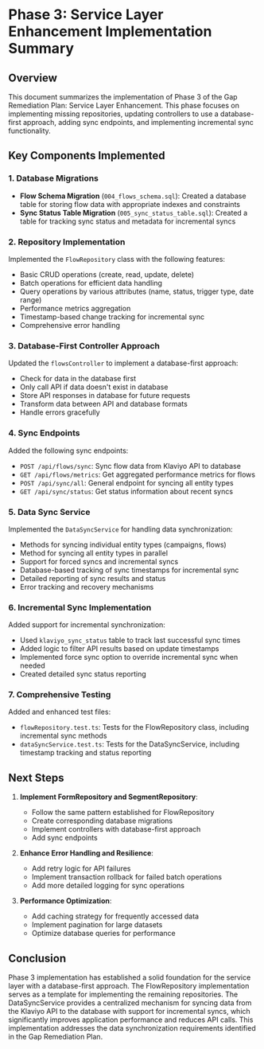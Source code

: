 # Phase 3: Service Layer Enhancement Implementation Summary

## Overview

This document summarizes the implementation of Phase 3 of the Gap Remediation Plan: Service Layer Enhancement. This phase focuses on implementing missing repositories, updating controllers to use a database-first approach, adding sync endpoints, and implementing incremental sync functionality.

## Key Components Implemented

### 1. Database Migrations

- **Flow Schema Migration** (`004_flows_schema.sql`): Created a database table for storing flow data with appropriate indexes and constraints
- **Sync Status Table Migration** (`005_sync_status_table.sql`): Created a table for tracking sync status and metadata for incremental syncs

### 2. Repository Implementation

Implemented the `FlowRepository` class with the following features:
- Basic CRUD operations (create, read, update, delete)
- Batch operations for efficient data handling
- Query operations by various attributes (name, status, trigger type, date range)
- Performance metrics aggregation
- Timestamp-based change tracking for incremental sync
- Comprehensive error handling

### 3. Database-First Controller Approach

Updated the `flowsController` to implement a database-first approach:
- Check for data in the database first
- Only call API if data doesn't exist in database
- Store API responses in database for future requests
- Transform data between API and database formats
- Handle errors gracefully

### 4. Sync Endpoints

Added the following sync endpoints:
- `POST /api/flows/sync`: Sync flow data from Klaviyo API to database
- `GET /api/flows/metrics`: Get aggregated performance metrics for flows
- `POST /api/sync/all`: General endpoint for syncing all entity types
- `GET /api/sync/status`: Get status information about recent syncs

### 5. Data Sync Service

Implemented the `DataSyncService` for handling data synchronization:
- Methods for syncing individual entity types (campaigns, flows)
- Method for syncing all entity types in parallel
- Support for forced syncs and incremental syncs
- Database-based tracking of sync timestamps for incremental sync
- Detailed reporting of sync results and status
- Error tracking and recovery mechanisms

### 6. Incremental Sync Implementation

Added support for incremental synchronization:
- Used `klaviyo_sync_status` table to track last successful sync times
- Added logic to filter API results based on update timestamps
- Implemented force sync option to override incremental sync when needed
- Created detailed sync status reporting

### 7. Comprehensive Testing

Added and enhanced test files:
- `flowRepository.test.ts`: Tests for the FlowRepository class, including incremental sync methods
- `dataSyncService.test.ts`: Tests for the DataSyncService, including timestamp tracking and status reporting

## Next Steps

1. **Implement FormRepository and SegmentRepository**:
   - Follow the same pattern established for FlowRepository
   - Create corresponding database migrations
   - Implement controllers with database-first approach
   - Add sync endpoints

2. **Enhance Error Handling and Resilience**:
   - Add retry logic for API failures
   - Implement transaction rollback for failed batch operations
   - Add more detailed logging for sync operations

3. **Performance Optimization**:
   - Add caching strategy for frequently accessed data
   - Implement pagination for large datasets
   - Optimize database queries for performance

## Conclusion

Phase 3 implementation has established a solid foundation for the service layer with a database-first approach. The FlowRepository implementation serves as a template for implementing the remaining repositories. The DataSyncService provides a centralized mechanism for syncing data from the Klaviyo API to the database with support for incremental syncs, which significantly improves application performance and reduces API calls. This implementation addresses the data synchronization requirements identified in the Gap Remediation Plan.